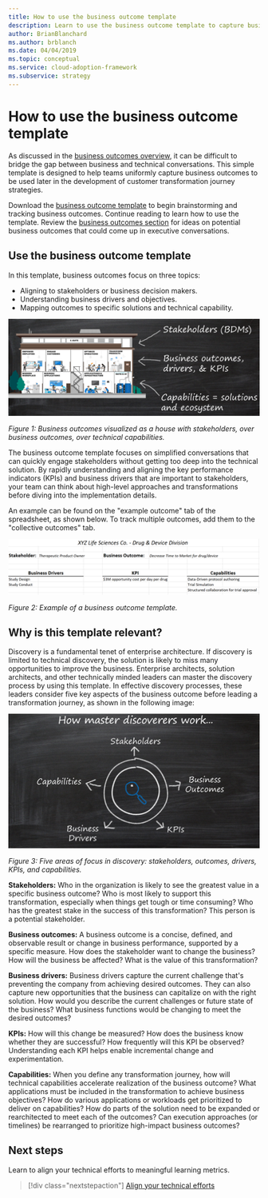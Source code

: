 ```yaml
---
title: How to use the business outcome template
description: Learn to use the business outcome template to capture business outcomes that will be used in the development of customer transformation journey strategies.
author: BrianBlanchard
ms.author: brblanch
ms.date: 04/04/2019
ms.topic: conceptual
ms.service: cloud-adoption-framework
ms.subservice: strategy
---
```


# How to use the business outcome template

As discussed in the [business outcomes overview](./index.md), it can be difficult to bridge the gap between business and technical conversations. This simple template is designed to help teams uniformly capture business outcomes to be used later in the development of customer transformation journey strategies.

Download the [business outcome template](https://raw.githubusercontent.com/microsoft/CloudAdoptionFramework/master/strategy/business-outcome-template.xlsx) to begin brainstorming and tracking business outcomes. Continue reading to learn how to use the template. Review the [business outcomes section](./index.md) for ideas on potential business outcomes that could come up in executive conversations.

## Use the business outcome template

In this template, business outcomes focus on three topics:

- Aligning to stakeholders or business decision makers.
- Understanding business drivers and objectives.
- Mapping outcomes to specific solutions and technical capability.

![Business outcomes visualized as a house with stakeholders, over business outcomes, over technical capabilities](../../_images/strategy/business-outcome-house.png)

*Figure 1: Business outcomes visualized as a house with stakeholders, over business outcomes, over technical capabilities.*

The business outcome template focuses on simplified conversations that can quickly engage stakeholders without getting too deep into the technical solution. By rapidly understanding and aligning the key performance indicators (KPIs) and business drivers that are important to stakeholders, your team can think about high-level approaches and transformations before diving into the implementation details.

An example can be found on the "example outcome" tab of the spreadsheet, as shown below. To track multiple outcomes, add them to the "collective outcomes" tab.

![Example of a business outcome template](../../_images/strategy/business-outcome-template.png)

*Figure 2: Example of a business outcome template.*

## Why is this template relevant?

Discovery is a fundamental tenet of enterprise architecture. If discovery is limited to technical discovery, the solution is likely to miss many opportunities to improve the business. Enterprise architects, solution architects, and other technically minded leaders can master the discovery process by using this template. In effective discovery processes, these leaders consider five key aspects of the business outcome before leading a transformation journey, as shown in the following image:

![Five areas of focus in discovery: stakeholders, outcomes, drivers, KPIs, and capabilities](../../_images/strategy/business-outcome-focus-areas.png)

*Figure 3: Five areas of focus in discovery: stakeholders, outcomes, drivers, KPIs, and capabilities.*

**Stakeholders:** Who in the organization is likely to see the greatest value in a specific business outcome? Who is most likely to support this transformation, especially when things get tough or time consuming? Who has the greatest stake in the success of this transformation? This person is a potential stakeholder.

**Business outcomes:** A business outcome is a concise, defined, and observable result or change in business performance, supported by a specific measure. How does the stakeholder want to change the business? How will the business be affected? What is the value of this transformation?

**Business drivers:** Business drivers capture the current challenge that's preventing the company from achieving desired outcomes. They can also capture new opportunities that the business can capitalize on with the right solution. How would you describe the current challenges or future state of the business? What business functions would be changing to meet the desired outcomes?

**KPIs:** How will this change be measured? How does the business know whether they are successful? How frequently will this KPI be observed? Understanding each KPI helps enable incremental change and experimentation.

**Capabilities:** When you define any transformation journey, how will technical capabilities accelerate realization of the business outcome? What applications must be included in the transformation to achieve business objectives? How do various applications or workloads get prioritized to deliver on capabilities? How do parts of the solution need to be expanded or rearchitected to meet each of the outcomes? Can execution approaches (or timelines) be rearranged to prioritize high-impact business outcomes?

## Next steps

Learn to align your technical efforts to meaningful learning metrics.

> [!div class="nextstepaction"]
> [Align your technical efforts](../learning-metrics.md)
